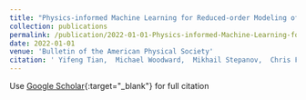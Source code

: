 ```yaml
---
title: "Physics-informed Machine Learning for Reduced-order Modeling of Lagrangian Turbulence"
collection: publications
permalink: /publication/2022-01-01-Physics-informed-Machine-Learning-for-Reduced-order-Modeling-of-Lagrangian-Turbulence
date: 2022-01-01
venue: 'Bulletin of the American Physical Society'
citation: ' Yifeng Tian,  Michael Woodward,  Mikhail Stepanov,  Chris Fryer,  Criston Hyett,  Michael Chertkov,  Daniel Livescu, &quot;Physics-informed Machine Learning for Reduced-order Modeling of Lagrangian Turbulence.&quot; Bulletin of the American Physical Society, 2022.'
---
```

Use [Google Scholar](https://scholar.google.com/scholar?q=Physics+informed+Machine+Learning+for+Reduced+order+Modeling+of+Lagrangian+Turbulence){:target="_blank"} for full citation